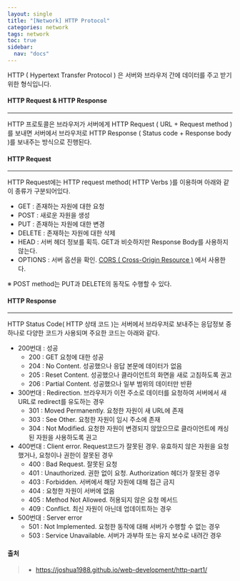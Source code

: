 ```yaml
---
layout: single
title: "[Network] HTTP Protocol"
categories: network
tags: network
toc: true
sidebar:
  nav: "docs"
---
```


HTTP ( Hypertext Transfer Protocol ) 은 서버와 브라우저 간에 데이터를 주고 받기 위한 형식입니다.



#### HTTP Request & HTTP Response

---

HTTP 프로토콜은 브라우저가 서버에게 HTTP Request ( URL + Request method )를 보내면 서버에서 브라우저로 HTTP Response ( Status code + Response body )를 보내주는 방식으로 진행된다.



#### HTTP Request

---

HTTP Request에는 HTTP request method( HTTP Verbs )를 이용하며 아래와 같이 종류가 구분되어있다.

- GET : 존재하는 자원에 대한 요청
- POST : 새로운 자원을 생성
- PUT : 존재하는 자원에 대한 변경
- DELETE : 존재하는 자원에 대한 삭제
- HEAD : 서버 헤더 정보를 획득. GET과 비슷하지만 Response Body를 사용하지않는다.
- OPTIONS : 서버 옵션을 확인. [CORS ( Cross-Origin Resource )](https://developer.mozilla.org/en-US/docs/Web/HTTP/CORS) 에서 사용한다.

※ POST method는 PUT과 DELETE의 동작도 수행할 수 있다.



#### HTTP Response

---

HTTP Status Code( HTTP 상태 코드 )는 서버에서 브라우저로 보내주는 응답정보 중 하나로 다양한 코드가 사용되며 주요한 코드는 아래와 같다.

- 200번대 : 성공
  - 200 : GET 요청에 대한 성공
  - 204 : No Content. 성공했으나 응답 본문에 데이터가 없음
  - 205 : Reset Content. 성공했으나 클라이언트의 화면을 새로 고침하도록 권고
  - 206 : Partial Content. 성공했으나 일부 범위의 데이터만 반환
- 300번대 : Redirection. 브라우저가 이전 주소로 데이터를 요청하여 서버에서 새 URL로 redirect를 유도하는 경우
  - 301 : Moved Permanently. 요청한 자원이 새 URL에 존재
  - 303 : See Other. 요청한 자원이 임시 주소에 존재
  - 304 : Not Modified. 요청한 자원이 변경되지 않았으므로 클라이언트에 캐싱된 자원을 사용하도록 권고
- 400번대 : Client error. Request코드가 잘못된 경우. 유효하지 않은 자원을 요청했거나, 요청이나 권한이 잘못된 경우
  - 400 : Bad Request. 잘못된 요청
  - 401 : Unauthorized. 권한 없이 요청. Authorization 헤더가 잘못된 경우
  - 403 : Forbidden. 서버에서 해당 자원에 대해 접근 금지
  - 404 : 요청한 자원이 서버에 없음
  - 405 : Method Not Allowed. 허용되지 않은 요청 메서드
  - 409 : Conflict. 최신 자원이 아닌데 업데이트하는 경우
- 500번대 : Server error
  - 501 : Not Implemented. 요청한 동작에 대해 서버가 수행할 수 없는 경우
  - 503 : Service Unavailable. 서버가 과부하 또는 유지 보수로 내려간 경우



#### 출처

> - https://joshua1988.github.io/web-development/http-part1/